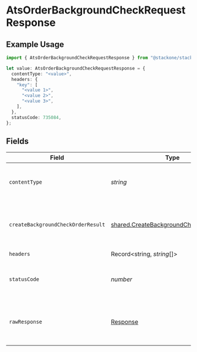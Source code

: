 # AtsOrderBackgroundCheckRequestResponse

## Example Usage

```typescript
import { AtsOrderBackgroundCheckRequestResponse } from "@stackone/stackone-client-ts/sdk/models/operations";

let value: AtsOrderBackgroundCheckRequestResponse = {
  contentType: "<value>",
  headers: {
    "key": [
      "<value 1>",
      "<value 2>",
      "<value 3>",
    ],
  },
  statusCode: 735084,
};
```

## Fields

| Field                                                                                                     | Type                                                                                                      | Required                                                                                                  | Description                                                                                               |
| --------------------------------------------------------------------------------------------------------- | --------------------------------------------------------------------------------------------------------- | --------------------------------------------------------------------------------------------------------- | --------------------------------------------------------------------------------------------------------- |
| `contentType`                                                                                             | *string*                                                                                                  | :heavy_check_mark:                                                                                        | HTTP response content type for this operation                                                             |
| `createBackgroundCheckOrderResult`                                                                        | [shared.CreateBackgroundCheckOrderResult](../../../sdk/models/shared/createbackgroundcheckorderresult.md) | :heavy_minus_sign:                                                                                        | The order request of the background check for candidate.                                                  |
| `headers`                                                                                                 | Record<string, *string*[]>                                                                                | :heavy_check_mark:                                                                                        | N/A                                                                                                       |
| `statusCode`                                                                                              | *number*                                                                                                  | :heavy_check_mark:                                                                                        | HTTP response status code for this operation                                                              |
| `rawResponse`                                                                                             | [Response](https://developer.mozilla.org/en-US/docs/Web/API/Response)                                     | :heavy_check_mark:                                                                                        | Raw HTTP response; suitable for custom response parsing                                                   |
